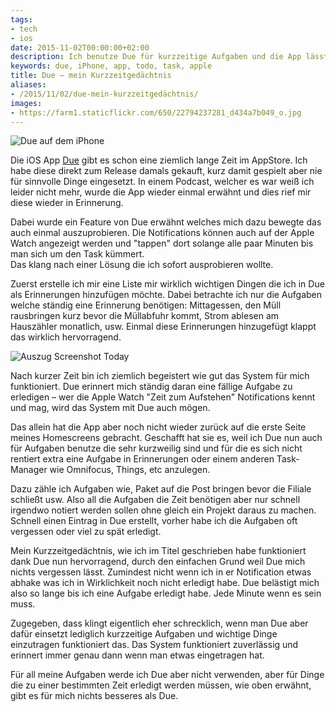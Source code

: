 ```yaml
---
tags:
- tech
- ios
date: 2015-11-02T00:00:00+02:00
description: Ich benutze Due für kurzzeitige Aufgaben und die App lässt mich nichts vergessen.
keywords: due, iPhone, app, todo, task, apple
title: Due – mein Kurzzeitgedächtnis
aliases:
- /2015/11/02/due-mein-kurzzeitgedächtnis/
images:
- https://farm1.staticflickr.com/650/22794237281_d434a7b049_o.jpg
---
```


![Due auf dem iPhone](https://farm1.staticflickr.com/650/22794237281_d434a7b049_o.jpg)

Die iOS App [Due](https://itunes.apple.com/de/app/due-erinnerungen-+-timer/id390017969?mt=8&uo=4&at=11lKjS&ct=searchlink) gibt es schon eine ziemlich lange Zeit im AppStore. Ich habe diese direkt zum Release damals gekauft, kurz damit gespielt aber nie für sinnvolle Dinge eingesetzt.
In einem Podcast, welcher es war weiß ich leider nicht mehr, wurde die App wieder einmal erwähnt und dies rief mir diese wieder in Erinnerung.

Dabei wurde ein Feature von Due erwähnt welches mich dazu bewegte das auch einmal auszuprobieren. Die Notifications können auch auf der Apple Watch angezeigt werden und "tappen" dort solange alle paar Minuten bis man sich um den Task kümmert.  
Das klang nach einer Lösung die ich sofort ausprobieren wollte.

Zuerst erstelle ich mir eine Liste mir wirklich wichtigen Dingen die ich in Due als Erinnerungen hinzufügen möchte. Dabei betrachte ich nur die Aufgaben welche ständig eine Erinnerung benötigen: Mittagessen, den Müll rausbringen kurz bevor die Müllabfuhr kommt, Strom ablesen am Hauszähler monatlich, usw. Einmal diese Erinnerungen hinzugefügt klappt das wirklich hervorragend.

![Auszug Screenshot Today]()

Nach kurzer Zeit bin ich ziemlich begeistert wie gut das System für mich funktioniert. Due erinnert mich ständig daran eine fällige Aufgabe zu erledigen – wer die Apple Watch "Zeit zum Aufstehen" Notifications kennt und mag, wird das System mit Due auch mögen.

Das allein hat die App aber noch nicht wieder zurück auf die erste Seite meines Homescreens gebracht. Geschafft hat sie es, weil ich Due nun auch für Aufgaben benutze die sehr kurzweilig sind und für die es sich nicht rentiert extra eine Aufgabe in Erinnerungen oder einem anderen Task-Manager wie Omnifocus, Things, etc anzulegen.

Dazu zähle ich Aufgaben wie, Paket auf die Post bringen bevor die Filiale schließt usw. Also all die Aufgaben die Zeit benötigen aber nur schnell irgendwo notiert werden sollen ohne gleich ein Projekt daraus zu machen. Schnell einen Eintrag in Due erstellt, vorher habe ich die Aufgaben oft vergessen oder viel zu spät erledigt.

Mein Kurzzeitgedächtnis, wie ich im Titel geschrieben habe funktioniert dank Due nun hervorragend, durch den einfachen Grund weil Due mich nichts vergessen lässt. Zumindest nicht wenn ich in er Notification etwas abhake was ich in Wirklichkeit noch nicht erledigt habe. Due belästigt mich also so lange bis ich eine Aufgabe erledigt habe. Jede Minute wenn es sein muss.

Zugegeben, dass klingt eigentlich eher schrecklich, wenn man Due aber dafür einsetzt lediglich kurzzeitige Aufgaben und wichtige Dinge einzutragen funktioniert das. Das System funktioniert zuverlässig und erinnert immer genau dann wenn man etwas eingetragen hat.

Für all meine Aufgaben werde ich Due aber nicht verwenden, aber für Dinge die zu einer bestimmten Zeit erledigt werden müssen, wie oben erwähnt, gibt es für mich nichts besseres als Due.
